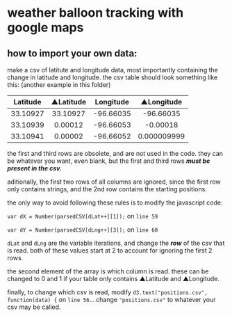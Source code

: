 # weather balloon tracking with google maps



## how to import your own data:

make a csv of latitute and longitude data, most importantly containing the change in latitude and longitude.
the csv table should look something like this: (another example in this folder)

|Latitude       | ▲Latitude     | Longitude   | ▲Longitude   | 
|:-------------:|:-------------:|:-----------:|:------------:|
|33.10927       | 33.10927      | -96.66035   | -96.66035    | 
|33.10939       | 0.00012       | -96.66053   | -0.00018     |
|33.10941       | 0.00002       | -96.66052   | 0.000009999  |

the first and third rows are obsolete, and are not used in the code. they can be whatever you want, even blank, 
but the first and third rows **_must be present in the csv._**

aditionally, the first two rows of all columns are ignored, since the first row only contains strings, and the 2nd row contains the starting 
positions.

the only way to avoid following these rules is to modify the javascript code: 

`var dX = Number(parsedCSV[dLat++][1]);` on `line 59`

`var dY = Number(parsedCSV[dLng++][3]);` on `line 60`

`dLat` and `dLng` are the variable iterations, and change the **_row_** of the csv that is read. 
both of these values start at 2 to account for ignoring the first 2 rows.

the second element of the array is which column is read. these can be changed to 0 and 1 if your table only contains ▲Latitude and ▲Longitude.

finally, to change which csv is read, modify `d3.text("positions.csv", function(data) {` on `line 56.`.
change `"positions.csv"` to whatever your csv may be called.
